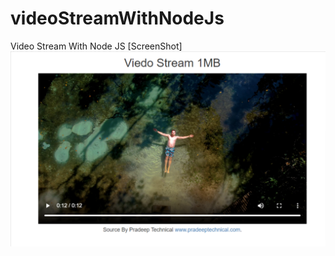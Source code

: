 # videoStreamWithNodeJs
Video Stream With Node JS
[ScreenShot]	
![image](https://github.com/pradeep4uhere/NodeJsStreaming/blob/main/screenshot/Node%20Js%20Viedo%20Stream%20Demo.png)
